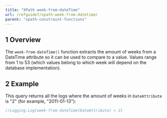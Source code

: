 ```yaml
---
title: "XPath week-from-dateTime"
url: /refguide7/xpath-week-from-datetime/
parent: "xpath-constraint-functions"
---
```


## 1 Overview

The `week-from-dateTime()` function extracts the amount of weeks from a DateTime attribute so it can be used to compare to a value. Values range from 1 to 53 (which values belong to which week will depend on the database implementation).

## 2 Example

This query returns all the logs where the amount of weeks in `DateAttribute` is "2" (for example, "2011-01-13"):


```java
//Logging.Log[week-from-dateTime(DateAttribute) = 2]
```
